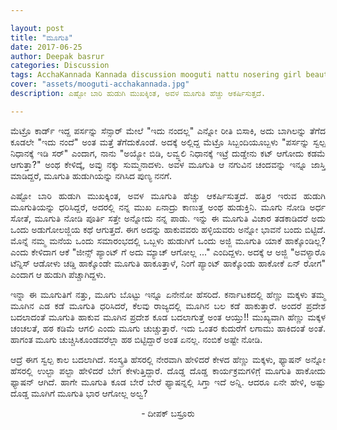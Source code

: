 ```yaml
---

layout: post
title: "ಮೂಗುತಿ"
date: 2017-06-25
author: Deepak basrur
categories: Discussion
tags: AcchaKannada Kannada discussion mooguti nattu nosering girl beauty sundara hudugi samskruthi tradition
cover: "assets/mooguti-acchakannada.jpg"
description: ಎಷ್ಟೋ ಬಾರಿ ಹುಡುಗಿ ಮುಖಕ್ಕಿಂತ, ಅವಳ ಮೂಗುತಿ ಹೆಚ್ಚು ಆಕರ್ಷಿಸುತ್ತದೆ.

---
```


<p align ="justify">ಮೆಟ್ರೊ ಕಾರ್ಡ್ ಇದ್ದ ಪರ್ಸನ್ನು ಸೆನ್ಸಾರ್ ಮೇಲೆ "ಇದು ನಂದಲ್ಲ" ಎನ್ನೋ ರೀತಿ ಬಿಸಾಕಿ, ಅದು ಬಾಗಿಲನ್ನು ತೆಗೆದ ಕೂಡಲೇ "ಇದು ನಂದೆ" ಅಂತ ಮತ್ತೆ ತೆಗೆದುಕೊಂಡೆ. ಅದಕ್ಕೆ ಅಲ್ಲಿದ್ದ ಮೆಟ್ರೊ ಸಿಬ್ಬಂದಿಯೂಬ್ಬಳು "ಪರ್ಸನ್ನು  ಸ್ವಲ್ಪ ನಿಧಾನಕ್ಕೆ ಇಡಿ ಸರ್" ಎಂದಾಗ, ನಾನು  "ಅಯ್ಯೋ ಬಿಡಿ, ಲವ್ವ್ನಲಿ ನಿಧಾನಕ್ಕೆ ಇಟ್ರೆ  ದುಡ್ಡೇನು ಕಟ್ ಆಗೋದು ಕಡಮೆ ಆಗುತ್ತಾ?" ಅಂಥ ಕೇಳಿದ್ಕೆ, ಅವ್ಳು  ನಕ್ಕು ಸುಮ್ಮನಾದಳು. ಅವಳ ಮೂಗುತಿ ಆ ನಗುವಿನ ಚಂದವನ್ನು ಇನ್ನೂ ಜಾಸ್ತಿ ಮಾಡಿದ್ದರೆ, ಮೂಗುತಿ ಹುಡುಗಿಯನ್ನು ನಗಿಸಿದ ಪುಣ್ಯ ನನಗೆ.</p><!--more-->

<p align ="justify">ಎಷ್ಟೋ ಬಾರಿ ಹುಡುಗಿ ಮುಖಕ್ಕಿಂತ, ಅವಳ ಮೂಗುತಿ ಹೆಚ್ಚು ಆಕರ್ಷಿಸುತ್ತದೆ. ಹತ್ತಿರ ಇರುವ ಹುಡುಗಿ ಮೂಗುತಿಯನ್ನು ಧರಿಸಿದ್ದರೆ, ಅದರಲ್ಲಿ ನನ್ನ ಮುಖ ಏನಾದ್ರು ಕಾಣುತ್ತ ಅಂಥ ಹುಡುಕ್ತಿನಿ. ಮೂಗು ನೋಡಿ ಅರ್ಧ ಸೋತೆ, ಮೂಗುತಿ ನೋಡಿ ಪೂರ್ತಿ ಸತ್ತೇ ಅನ್ನೋದು ನನ್ನ ಪಾಡು. ಇನ್ನು ಈ ಮೂಗುತಿ ವಿಚಾರ ತಡಕಾಡಿದರೆ ಅದು ಒಂದು ಅಡುಗೋಲಜ್ಜಿಯ ಕಥೆ ಆಗುತ್ತದೆ. ಈಗ ಅದನ್ನು ಹಾಕುವವರು ಹಳ್ಳಿಯವರು ಅನ್ನೋ ಭಾವನೆ ಬಂದು ಬಿಟ್ಟಿದೆ. ಮೊನ್ನೆ ನಮ್ಮ ಮನೆಯ ಒಂದು ಸಮಾರಂಭದಲ್ಲಿ ಒಬ್ಬಳು ಹುಡುಗಿಗೆ ಒಂದು ಅಜ್ಜಿ ಮೂಗುತಿ ಯಾಕೆ ಹಾಕ್ಕೊಂಡಿಲ್ಲ? ಎಂದು ಕೇಳಿದಾಗ ಆಕೆ "ಜೀನ್ಸ್ ಪ್ಯಾಂಟ್ ಗೆ ಅದು ಮ್ಯಾಚ್ ಆಗೋಲ್ಲ ..." ಎಂದಿದ್ದಳು. ಅದಕ್ಕೆ ಆ ಅಜ್ಜಿ "ಅವಳ್ಯಾರೊ ಟೆನ್ನಿಸ್ ಆಡೋಳು ಚಡ್ಡಿ ಹಾಕ್ಕೊಂಡೇ ಮೂಗುತಿ ಹಾಕೂತ್ತಾಳೆ, ನಿಂಗೆ ಪ್ಯಾಂಟ್ ಹಾಕ್ಕೊಂಡು ಹಾಕೋಕೆ ಏನ್ ರೋಗ" ಎಂದಾಗ ಆ ಹುಡುಗಿ ಪೆಚ್ಚಾಗಿದ್ದಳು.</p>

<p align ="justify">ಇನ್ನಾ ಈ ಮೂಗುತಿಗೆ ನತ್ತು, ಮೂಗು ಬೊಟ್ಟು ಇನ್ನೂ  ಏನೇನೋ ಹೆಸರಿದೆ. ಕರ್ನಾಟಕದಲ್ಲಿ ಹೆಣ್ಣು ಮಕ್ಕಳು ತಮ್ಮ ಮೂಗಿನ ಎಡ ಕಡೆ ಮೂಗುತಿ ಧರಿಸಿದರೆ, ಕೆಲವು ರಾಜ್ಯದಲ್ಲಿ ಮೂಗಿನ ಬಲ ಕಡೆ ಹಾಕುತ್ತಾರೆ. ಅಂದರೆ ಪ್ರದೇಶ ಬದಲಾದಂತೆ ಮೂಗುತಿ ಹಾಕುವ ಮೂಗಿನ ಪ್ರದೇಶ  ಕೂಡ ಬದಲಾಗುತ್ತೆ ಅಂತ ಆಯ್ತು!! ಮುಖ್ಯವಾಗಿ ಹೆಣ್ಣು ಮಕ್ಕಳ ಚಂಚಲತೆ, ಹಠ ಕಡಿಮೆ ಆಗಲಿ ಎಂದು ಮೂಗು ಚುಚ್ಚುತ್ತಾರೆ. ಇದು ಒಂತರ ಕುದುರೆಗೆ ಲಗಾಮು ಹಾಕಿದಂತೆ ಅಂತೆ. ಹಾಗಂತ ಮೂಗು ಚುಚ್ಚಿಸಿಕೂಂಡವರೆಲ್ಲಾ  ಹಠ ಬಿಟ್ಟಿದ್ದಾರೆ ಅಂತ ಏನಲ್ಲ. ನಂಬಿಕೆ ಅಷ್ಟೇ ನೋಡಿ.</p>

<p align ="justify">ಆದ್ರೆ ಈಗ ಸ್ವಲ್ಪ ಕಾಲ ಬದಲಾಗಿದೆ. ಸಂಸ್ಕ್ರತಿ ಹೆಸರಲ್ಲಿ ನೇರವಾಗಿ ಹೇಳಿದರೆ ಕೇಳದ ಹೆಣ್ಣು ಮಕ್ಕಳು, ಫ್ಯಾಷನ್ ಅನ್ನೋ ಹೆಸರಲ್ಲಿ ಉಲ್ಟಾ ಪಲ್ಟಾ ಹೇಳಿದರೆ ಬೇಗ ಕೇಳುತ್ತಿದ್ದಾರೆ. ದೊಡ್ಡ ದೊಡ್ಡ ಕಾರ್ಯಕ್ರಮಗಳಿಗೆ಼ ಮೂಗುತಿ ಹಾಕೋದು ಫ್ಯಾಷನ್ ಆಗಿದೆ. ಹಾಗೇ ಮೂಗುತಿ ಕೂಡ ಬೇರೆ ಬೇರೆ ಫ್ಯಾಷನ್ನಲ್ಲಿ ಸಿಗ್ತಾ ಇದೆ ಅನ್ನಿ. ಆದರೂ ಏನೇ ಹೇಳಿ, ಅಷ್ಟು ದೊಡ್ಡ ಮೂಗಿಗೆ ಮೂಗುತಿ ಭಾರ ಆಗೋಲ್ಲ ಅಲ್ವ?</p>

<p align ="center">- ದೀಪಕ್ ಬಸ್ರೂರು </p>

